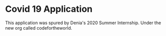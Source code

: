 # Covid 19 Application

This application was spured by Denia's 2020 Summer Internship. Under the new org called codefortheworld. 
